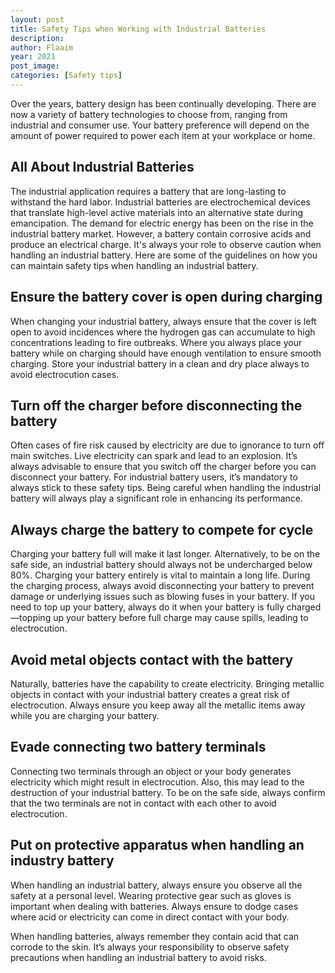 ```yaml
---
layout: post
title: Safety Tips when Working with Industrial Batteries
description:  
author: Flaaim
year: 2021
post_image: 
categories: [Safety tips]
---
```


Over the years, battery design has been continually developing. There are now a variety of battery technologies to choose from, ranging from industrial and consumer use. Your battery preference will depend on the amount of power required to power each item at your workplace or home.

## All About Industrial Batteries

The industrial application requires a battery that are long-lasting to withstand the hard labor. Industrial batteries are electrochemical devices that translate high-level active materials into an alternative state during emancipation. The demand for electric energy has been on the rise in the industrial battery market. However, a battery contain corrosive acids and produce an electrical charge. It's always your role to observe caution when handling an industrial battery. Here are some of the guidelines on how you can maintain safety tips when handling an industrial battery.

## Ensure the battery cover is open during charging

When changing your industrial battery, always ensure that the cover is left open to avoid incidences where the hydrogen gas can accumulate to high concentrations leading to fire outbreaks. Where you always place your battery while on charging should have enough ventilation to ensure smooth charging. Store your industrial battery in a clean and dry place always to avoid electrocution cases.

## Turn off the charger before disconnecting the battery

Often cases of fire risk caused by electricity are due to ignorance to turn off main switches. Live electricity can spark and lead to an explosion. It’s always advisable to ensure that you switch off the charger before you can disconnect your battery. For industrial battery users, it’s mandatory to always stick to these safety tips. Being careful when handling the industrial battery will always play a significant role in enhancing its performance.

## Always charge the battery to compete for cycle

Charging your battery full will make it last longer. Alternatively, to be on the safe side, an industrial battery should always not be undercharged below 80%. Charging your battery entirely is vital to maintain a long life. During the charging process, always avoid disconnecting your battery to prevent damage or underlying issues such as blowing fuses in your battery. If you need to top up your battery, always do it when your battery is fully charged—topping up your battery before full charge may cause spills, leading to electrocution.

## Avoid metal objects contact with the battery

Naturally, batteries have the capability to create electricity. Bringing metallic objects in contact with your industrial battery creates a great risk of electrocution. Always ensure you keep away all the metallic items away while you are charging your battery.

## Evade connecting two battery terminals

Connecting two terminals through an object or your body generates electricity which might result in electrocution. Also, this may lead to the destruction of your industrial battery. To be on the safe side, always confirm that the two terminals are not in contact with each other to avoid electrocution.

## Put on protective apparatus when handling an industry battery

When handling an industrial battery, always ensure you observe all the safety at a personal level. Wearing protective gear such as gloves is important when dealing with batteries. Always ensure to dodge cases where acid or electricity can come in direct contact with your body.

When handling batteries, always remember they contain acid that can corrode to the skin. It’s always your responsibility to observe safety precautions when handling an industrial battery to avoid risks.
